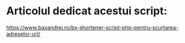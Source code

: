 # Articolul dedicat acestui script:
https://www.baxandrei.ro/bx-shortener-script-php-pentru-scurtarea-adreselor-url/
